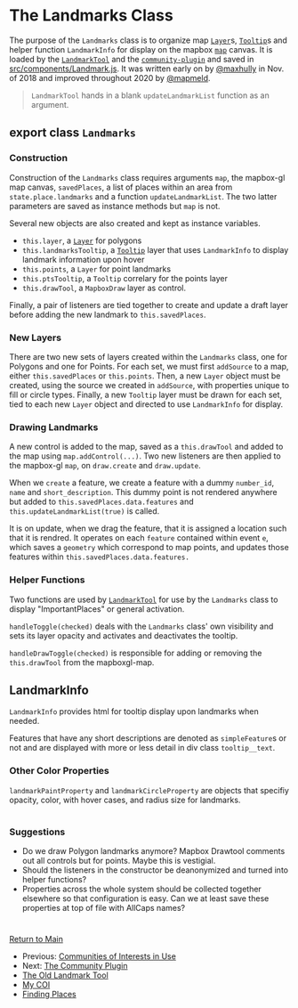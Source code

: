 # The Landmarks Class

The purpose of the `Landmarks` class is to organize map [`Layer`]s,
[`Tooltip`]s and helper function `LandmarkInfo` for display on the
mapbox [`map`] canvas. It is loaded by the [`LandmarkTool`] and the
[`community-plugin`] and saved in [src/components/Landmark.js]. It was
written early on by [@maxhully] in Nov. of 2018 and improved throughout
2020 by [@mapmeld]. 

> `LandmarkTool` hands in a blank `updateLandmarkList` function as an
argument. 

## export class `Landmarks`

### Construction

Construction of the `Landmarks` class requires arguments `map`, the
mapbox-gl map canvas, `savedPlaces`, a list of places within an area
from `state.place.landmarks` and a function `updateLandmarkList`. 
The two latter parameters are saved as instance methods but `map`
is not. 

Several new objects are also created and kept as instance variables.
- `this.layer`, a [`Layer`] for polygons
- `this.landmarksTooltip`, a [`Tooltip`] layer that uses `LandmarkInfo`
to display landmark information upon hover
- `this.points`, a `Layer` for point landmarks
- `this.ptsTooltip`, a `Tooltip` correlary for the points layer
- `this.drawTool`, a `MapboxDraw` layer as control. 

Finally, a pair of listeners are tied together to create and
update a draft layer before adding the new landmark to
`this.savedPlaces`. 

### New Layers

There are two new sets of layers created within the `Landmarks` class,
one for Polygons and one for Points. For each set, we must first
`addSource` to a map, either `this.savedPlaces` or `this.points`. Then,
a new `Layer` object must be created, using the source we created in
`addSource`, with properties unique to fill or circle types. Finally, a
new `Tooltip` layer must be drawn for each set, tied to each new `Layer`
object and directed to use `LandmarkInfo` for display.

### Drawing Landmarks

A new control is added to the map, saved as a `this.drawTool` and
added to the map using `map.addControl(...)`. Two new listeners are
then applied to the mapbox-gl `map`, on `draw.create` and `draw.update`.

When we `create` a feature, we create a feature with a dummy
`number_id`, `name` and `short_description`. This dummy point is not
rendered anywhere but added to `this.savedPlaces.data.features` and
`this.updateLandmarkList(true)` is called.

It is on update, when we drag the feature, that it is assigned a
location such that it is rendred. It operates on each `feature`
contained within event `e`, which saves a `geometry` which correspond to
map points, and updates those features within
`this.savedPlaces.data.features.`

### Helper Functions

Two functions are used by [`LandmarkTool`] for use by the `Landmarks`
class to display "ImportantPlaces" or general activation. 

`handleToggle(checked)` deals with the `Landmarks` class' own visibility
and sets its layer opacity and activates and deactivates the tooltip.

`handleDrawToggle(checked)` is responsible for adding or removing 
the `this.drawTool` from the mapboxgl-map. 

## LandmarkInfo

`LandmarkInfo` provides html for tooltip display upon landmarks when
needed. 

Features that have any short descriptions are denoted as
`simpleFeature`s or not and are displayed with more or less detail in
div class `tooltip__text`. 

### Other Color Properties

`landmarkPaintProperty` and `landmarkCircleProperty` are objects that
specifiy opacity, color, with hover cases, and radius size for
landmarks.

# #

### Suggestions
- Do we draw Polygon landmarks anymore? Mapbox Drawtool comments out all
controls but for points. Maybe this is vestigial. 
- Should the listeners in the constructor be deanonymized and turned
into helper functions?
- Properties across the whole system should be collected together
elsewhere so that configuration is easy. Can we at least save these
properties at top of file with AllCaps names?

# #

[Return to Main](../README.md)
- Previous: [Communities of Interests in Use](../05landmarks/coi.md)
- Next: [The Community Plugin](../05landmarks/communityplugin.md)
- [The Old Landmark Tool](../05landmarks/landmarktool.md)
- [My COI](../05landmarks/mycoi.md)
- [Finding Places](../05landmarks/findplaces.md)

[@maxhully]: http://github.com/maxhully
[@mapmeld]: http://github.com/mapmeld

[`Layer`]: ../02editormap/layer.md
[`map`]: ../02editormap/map.md

[`Tooltip`]: ../04drawing/tooltip.md

[`LandmarkTool`]: ../05landmarks/landmarktool.md
[`community-plugin`]: ../05landmarks/communityplugin.md
[`LandmarkTool`]: ../05landmarks/landmarktool.md

[src/components/Landmark.js]: ../../src/components/Landmark.js
